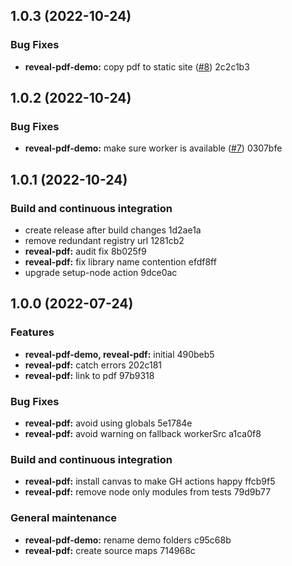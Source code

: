## 1.0.3 (2022-10-24)


### Bug Fixes

* **reveal-pdf-demo:** copy pdf to static site ([#8](undefined/dvirtz/reveal-pdf/issues/8)) 2c2c1b3

## 1.0.2 (2022-10-24)


### Bug Fixes

* **reveal-pdf-demo:** make sure worker is available ([#7](undefined/dvirtz/reveal-pdf/issues/7)) 0307bfe

## 1.0.1 (2022-10-24)


### Build and continuous integration

* create release after build changes 1d2ae1a
* remove redundant registry url 1281cb2
* **reveal-pdf:** audit fix 8b025f9
* **reveal-pdf:** fix library name contention efdf8ff
* upgrade setup-node action 9dce0ac

## 1.0.0 (2022-07-24)


### Features

* **reveal-pdf-demo, reveal-pdf:** initial 490beb5
* **reveal-pdf:** catch errors 202c181
* **reveal-pdf:** link to pdf 97b9318


### Bug Fixes

* **reveal-pdf:** avoid using globals 5e1784e
* **reveal-pdf:** avoid warning on fallback workerSrc a1ca0f8


### Build and continuous integration

* **reveal-pdf:** install canvas to make GH actions happy ffcb9f5
* **reveal-pdf:** remove node only modules from tests 79d9b77


### General maintenance

* **reveal-pdf-demo:** rename demo folders c95c68b
* **reveal-pdf:** create source maps 714968c
